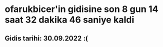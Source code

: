 # ofarukbicer'in gidisine son 8 gun 14 saat 32 dakika 46 saniye kaldi

## Gidis tarihi: 30.09.2022 :(
